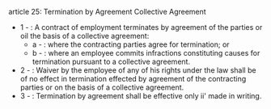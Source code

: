 article 25: Termination by Agreement Collective Agreement

<ul>
			<li>1 - : A contract of employment terminates by agreement of the parties or oil the basis of a collective agreement:<ul>
						<li>a - : where the contracting parties agree for termination; or<ul>
						</ul></li>						<li>b - : where an employee commits infractions constituting causes for termination pursuant to a collective agreement.<ul>
						</ul></li>			</ul></li>			<li>2 - : Waiver by the employee of any of his rights under the law shall be of no effect in termination effected by agreement of the contracting parties or on the basis of a collective agreement.<ul>
			</ul></li>			<li>3 - : Termination by agreement shall be effective only ii&#39; made in writing.<ul>
			</ul></li></ul>